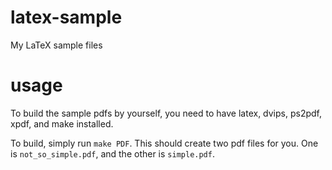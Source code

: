 latex-sample
============

My LaTeX sample files

usage
========
To build the sample pdfs by yourself, you need to have latex, dvips, ps2pdf,
xpdf, and make installed.

To build, simply run `make PDF`. This should create two pdf files for you.
One is `not_so_simple.pdf`, and the other is `simple.pdf`. 

